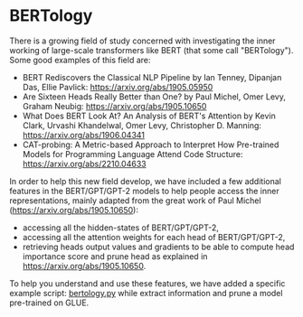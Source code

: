 <!--Copyright 2023 The HuggingFace Team. All rights reserved.

Licensed under the Apache License, Version 2.0 (the "License"); you may not use this file except in compliance with
the License. You may obtain a copy of the License at

http://www.apache.org/licenses/LICENSE-2.0

Unless required by applicable law or agreed to in writing, software distributed under the License is distributed on
an "AS IS" BASIS, WITHOUT WARRANTIES OR CONDITIONS OF ANY KIND, either express or implied. See the License for the
specific language governing permissions and limitations under the License.

⚠️ Note that this file is in Markdown but contain specific syntax for our doc-builder (similar to MDX) that may not be
rendered properly in your Markdown viewer.

-->

# BERTology

There is a growing field of study concerned with investigating the inner working of large-scale transformers like BERT
(that some call "BERTology"). Some good examples of this field are:


- BERT Rediscovers the Classical NLP Pipeline by Ian Tenney, Dipanjan Das, Ellie Pavlick:
  https://arxiv.org/abs/1905.05950
- Are Sixteen Heads Really Better than One? by Paul Michel, Omer Levy, Graham Neubig: https://arxiv.org/abs/1905.10650
- What Does BERT Look At? An Analysis of BERT's Attention by Kevin Clark, Urvashi Khandelwal, Omer Levy, Christopher D.
  Manning: https://arxiv.org/abs/1906.04341
- CAT-probing: A Metric-based Approach to Interpret How Pre-trained Models for Programming Language Attend Code Structure: https://arxiv.org/abs/2210.04633

In order to help this new field develop, we have included a few additional features in the BERT/GPT/GPT-2 models to
help people access the inner representations, mainly adapted from the great work of Paul Michel
(https://arxiv.org/abs/1905.10650):


- accessing all the hidden-states of BERT/GPT/GPT-2,
- accessing all the attention weights for each head of BERT/GPT/GPT-2,
- retrieving heads output values and gradients to be able to compute head importance score and prune head as explained
  in https://arxiv.org/abs/1905.10650.

To help you understand and use these features, we have added a specific example script: [bertology.py](https://github.com/huggingface/transformers/tree/main/examples/research_projects/bertology/run_bertology.py) while extract information and prune a model pre-trained on
GLUE.
